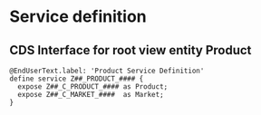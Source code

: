 # Service definition

## CDS Interface for root view entity Product

```ABAP
@EndUserText.label: 'Product Service Definition'
define service Z##_PRODUCT_#### {
  expose Z##_C_PRODUCT_#### as Product;
  expose Z##_C_MARKET_####  as Market;
}
```